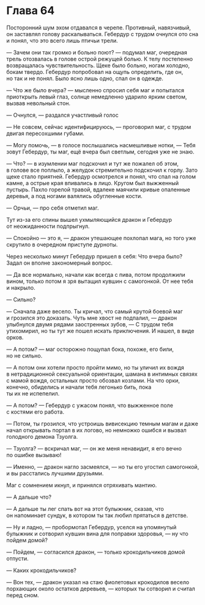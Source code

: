 # Глава 64

Посторонний шум эхом отдавался в черепе. Противный, навязчивый, он заставлял голову раскалываться. Гебердур с трудом очнулся ото сна и понял, что это всего лишь птичьи трели.

— Зачем они так громко и больно поют? — подумал маг, очередная трель отозвалась в голове острой режущей болью. К телу постепенно возвращалась чувствительность. Щеке было больно, ногам холодно, бокам твердо. Гебердур попробовал на ощупь определить, где он, но так и не понял. Было ясно лишь одно, спал он в одежде.

— Что же было вчера? — мысленно спросил себя маг и попытался приоткрыть левый глаз, солнце немедленно ударило ярким светом, вызвав невольный стон.

— Очнулся, — раздался участливый голос

— Не совсем, сейчас идентифицируюсь, — проговорил маг, с трудом двигая пересохшими губами. 

— Могу помочь, — в голосе послышались насмешливые нотки, — Тебя зовут Гебердур, ты маг, ещё вчера был светлым, сегодня уже не знаю.

— Что? — в изумлении маг подскочил и тут же пожалел об этом, в голове все поплыло, а желудок стремительно подскочил к горлу. Зато щеке стало приятней. Гебердур осмотрелся и понял, что спал на голом камне, а острые края впивались в лицо. Кругом был выжженный пустырь. Пахло горелой травой, вдалеке маячили кривые опаленные деревья, а под ногами валялись обугленные кости.

— Орчьи, — про себя отметил маг.

Тут из-за его спины вышел ухмыляющийся дракон и Гебердур от неожиданности подпрыгнул. 

— Спокойно — это я, — дракон утешающее похлопал мага, но того уже скрутило в очередном приступе дурноты.

Через несколько минут Гебердур пришел в себя: Что вчера было? Задал он вполне закономерный вопрос.

— Да все нормально, начали как всегда с пива, потом продолжили вином, только потом я зря вытащил кувшин с самогонкой. От нее тебя и накрыло.

— Сильно?

— Сначала даже весело. Ты кричал, что самый крутой боевой маг и грозился это доказать. Чуть мне хвост не подпалил, — дракон улыбнулся двумя рядами заостренных зубов, — С трудом тебя утихомирил, но ты тут же пошел искать приключения. И нашел, в виде орков.

— А потом? — маг осторожно пощупал бока, похоже, его били, но не сильно.

— А потом они хотели просто пройти мимо, но ты уличил их вождя в нетрадиционной сексуальной ориентации, шамана в интимных связях с мамой вождя, остальных просто обозвал козлами. На что орки, конечно, обиделись и начали тебя легонько бить, пока ты их не испепелил.

— А потом? — Гебердур с ужасом понял, что выжженное поле с костями его работа.

— Потом, ты грозился, что устроишь вивисекцию темным магам и даже начал открывать портал в их логово, но немножко ошибся и вызвал голодного демона Тзуолга.

— Тзуолга? — вскричал маг, — он же меня ненавидит, я его вечно по ошибке вызываю!

— Именно, — дракон нагло засмеялся, — но ты его угостил самогонкой, и вы расстались лучшими друзьями.

Маг с сомнением икнул, и принялся отряхивать мантию.

— А дальше что?

— А дальше ты лег спать вот на этот булыжник, сказав, что он напоминает сундук, в котором ты так любил прятаться в детстве.

— Ну и ладно, — пробормотал Гебердур, уселся на упомянутый булыжник и сотворил кувшин вина для поправки здоровья, — ну что пойдем домой?

— Пойдем, — согласился дракон, — только крокодильчиков домой отпусти.

— Каких крокодильчиков?

— Вон тех, — дракон указал на стаю фиолетовых крокодилов весело порхающих около остатков деревьев, — которых ты сотворил и считал перед сном.


